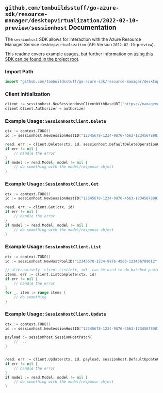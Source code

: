 
## `github.com/tombuildsstuff/go-azure-sdk/resource-manager/desktopvirtualization/2022-02-10-preview/sessionhost` Documentation

The `sessionhost` SDK allows for interaction with the Azure Resource Manager Service `desktopvirtualization` (API Version `2022-02-10-preview`).

This readme covers example usages, but further information on [using this SDK can be found in the project root](https://github.com/tombuildsstuff/go-azure-sdk/tree/main/docs).

### Import Path

```go
import "github.com/tombuildsstuff/go-azure-sdk/resource-manager/desktopvirtualization/2022-02-10-preview/sessionhost"
```


### Client Initialization

```go
client := sessionhost.NewSessionHostClientWithBaseURI("https://management.azure.com")
client.Client.Authorizer = authorizer
```


### Example Usage: `SessionHostClient.Delete`

```go
ctx := context.TODO()
id := sessionhost.NewSessionHostID("12345678-1234-9876-4563-123456789012", "example-resource-group", "hostPoolValue", "sessionHostValue")

read, err := client.Delete(ctx, id, sessionhost.DefaultDeleteOperationOptions())
if err != nil {
	// handle the error
}
if model := read.Model; model != nil {
	// do something with the model/response object
}
```


### Example Usage: `SessionHostClient.Get`

```go
ctx := context.TODO()
id := sessionhost.NewSessionHostID("12345678-1234-9876-4563-123456789012", "example-resource-group", "hostPoolValue", "sessionHostValue")

read, err := client.Get(ctx, id)
if err != nil {
	// handle the error
}
if model := read.Model; model != nil {
	// do something with the model/response object
}
```


### Example Usage: `SessionHostClient.List`

```go
ctx := context.TODO()
id := sessionhost.NewHostPoolID("12345678-1234-9876-4563-123456789012", "example-resource-group", "hostPoolValue")

// alternatively `client.List(ctx, id)` can be used to do batched pagination
items, err := client.ListComplete(ctx, id)
if err != nil {
	// handle the error
}
for _, item := range items {
	// do something
}
```


### Example Usage: `SessionHostClient.Update`

```go
ctx := context.TODO()
id := sessionhost.NewSessionHostID("12345678-1234-9876-4563-123456789012", "example-resource-group", "hostPoolValue", "sessionHostValue")

payload := sessionhost.SessionHostPatch{
	// ...
}


read, err := client.Update(ctx, id, payload, sessionhost.DefaultUpdateOperationOptions())
if err != nil {
	// handle the error
}
if model := read.Model; model != nil {
	// do something with the model/response object
}
```
